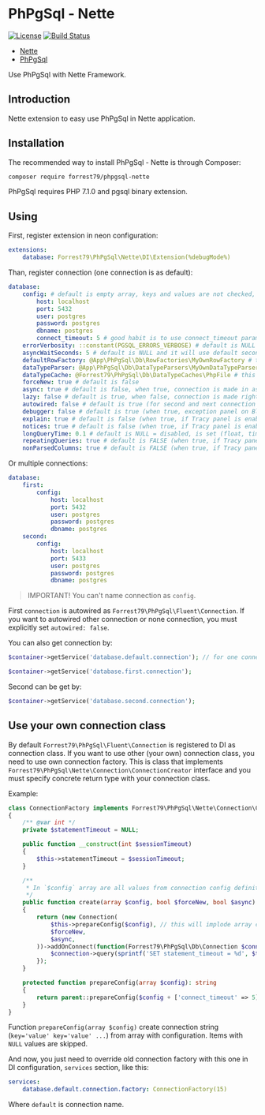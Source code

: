 # PhPgSql - Nette

[![License](https://img.shields.io/badge/License-BSD%203--Clause-blue.svg)](https://github.com/forrest79/PhPgSql-Nette/blob/master/license.md)
[![Build Status](https://travis-ci.org/forrest79/PhPgSql-Nette.svg?branch=master)](https://travis-ci.org/forrest79/PhPgSql-Nette)

* [Nette](https://nette.org)
* [PhPgSql](https://github.com/forrest79/PhPgSql)

Use PhPgSql with Nette Framework.

## Introduction

Nette extension to easy use PhPgSql in Nette application.


## Installation

The recommended way to install PhPgSql - Nette is through Composer:

```sh
composer require forrest79/phpgsql-nette
```

PhPgSql requires PHP 7.1.0 and pgsql binary extension.


## Using

First, register extension in neon configuration:

```yaml
extensions:
    database: Forrest79\PhPgSql\Nette\DI\Extension(%debugMode%)
```

Than, register connection (one connection is as default):

```yaml
database:
    config: # default is empty array, keys and values are not checked, just imploded to `pg_connect` `$connection_string` as `"key1=value1 key2=value2 ..."`
        host: localhost
        port: 5432
        user: postgres
        password: postgres
        dbname: postgres
        connect_timeout: 5 # good habit is to use connect_timeout parameter 
    errorVerbosity: ::constant(PGSQL_ERRORS_VERBOSE) # default is NULL and it will use default error verbose PGSQL_ERRORS_DEFAULT, other value can be PGSQL_ERRORS_TERSE
    asyncWaitSeconds: 5 # default is NULL and it will use default seconds value
    defaultRowFactory: @App\PhPgSql\Db\RowFactories\MyOwnRowFactory # this service is needed to be registered, default is NULL and default row factory is used
    dataTypeParser: @App\PhPgSql\Db\DataTypeParsers\MyOwnDataTypeParser # this service is needed to be registered, default is NULL and default data type parser is used
    dataTypeCache: @Forrest79\PhPgSql\Db\DataTypeCaches\PhpFile # this service is needed to be registered like this `- Forrest79\PhPgSql\Db\DataTypeCaches\PhpFile('%tempDir%/phpgsql/data-types-cache.php')`, this is recommended settings, default is NULL and cache is disabled
    forceNew: true # default is false
    async: true # default is false, when true, connection is made in async way and it's not blocking next PHP code execution (before first query is run, library is waiting for active connection)
    lazy: false # default is true, when false, connection is made right after Connection object is created, when true, connection is made with the first query
    autowired: false # default is true (for second and next connection is always false)
    debugger: false # default is true (when true, exception panel on Bluescreen is added and Tracy bar is shown in debug mode)
    explain: true # default is false (when true, if Tracy panel is enabled, explain is shown for every query) 
    notices: true # default is false (when true, if Tracy panel is enabled, after every SQL command and before connection is closed notices are got and put into queries log) 
    longQueryTime: 0.1 # default is NULL = disabled, is set (float, time in second) and Tracy panel is enabled, all queries that takes longer than this value are marked in panel with bold red time)
    repeatingQueries: true # default is FALSE (when true, if Tracy panel is enabled, repeating queries are detected and listed - except BEGIN, COMMIT, ROLLBACK and SET statements)
    nonParsedColumns: true # default is FALSE (when true, if Tracy panel is enabled, queries with some non parsed (used) columns are detected and listed)
```

Or multiple connections:

```yaml
database:
    first:
        config:
            host: localhost
            port: 5432
            user: postgres
            password: postgres
            dbname: postgres
    second:
        config:
            host: localhost
            port: 5433
            user: postgres
            password: postgres
            dbname: postgres
```

> IMPORTANT! You can't name connection as `config`. 

First `connection` is autowired as `Forrest79\PhPgSql\Fluent\Connection`. If you want to autowired other connection or none connection, you must explicitly set `autowired: false`.

You can also get connection by:

```php
$container->getService('database.default.connection'); // for one connection, default

$container->getService('database.first.connection');
```

Second can be get by:

```php
$container->getService('database.second.connection');
```

## Use your own connection class

By default `Forrest79\PhPgSql\Fluent\Connection` is registered to DI as connection class. If you want to use other (your own) connection class, you need to use own connection factory. This is class that implements `Forrest79\PhPgSql\Nette\Connection\ConnectionCreator` interface and you must specify concrete return type with your connection class.

Example:

```php
class ConnectionFactory implements Forrest79\PhPgSql\Nette\Connection\ConnectionCreator
{
    /** @var int */
    private $statementTimeout = NULL;

    public function __construct(int $sessionTimeout)
    {
        $this->statementTimeout = $sessionTimeout;
    }

    /**
     * In `$config` array are all values from connection config definition, you can use some special/meta values for your own logic and unset it from `$config` before sending it to `prepareConfig()` function. 
     */
    public function create(array $config, bool $forceNew, bool $async): MyOwnConnection
    {
        return (new Connection(
            $this->prepareConfig($config), // this will implode array config to string, you can extend this method and add some default settings or your own logic
            $forceNew,
            $async,
        ))->addOnConnect(function(Forrest79\PhPgSql\Db\Connection $connection) {
            $connection->query(sprintf('SET statement_timeout = %d', $this->statementTimeout));
        });
    }

    protected function prepareConfig(array $config): string
    {
        return parent::prepareConfig($config + ['connect_timeout' => 5]);
    }
}
```

Function `prepareConfig(array $config)` create connection string (`key='value' key='value' ...`) from array with configuration. Items with `NULL` values are skipped.

And now, you just need to override old connection factory with this one in DI configuration, `services` section, like this:

```yaml
services:
    database.default.connection.factory: ConnectionFactory(15)
```

Where `default` is connection name.
